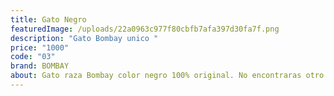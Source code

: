 ```yaml
---
title: Gato Negro
featuredImage: /uploads/22a0963c977f80cbfb7afa397d30fa7f.png
description: "Gato Bombay unico "
price: "1000"
code: "03"
brand: BOMBAY
about: Gato raza Bombay color negro 100% original. No encontraras otro asi.
---
```


